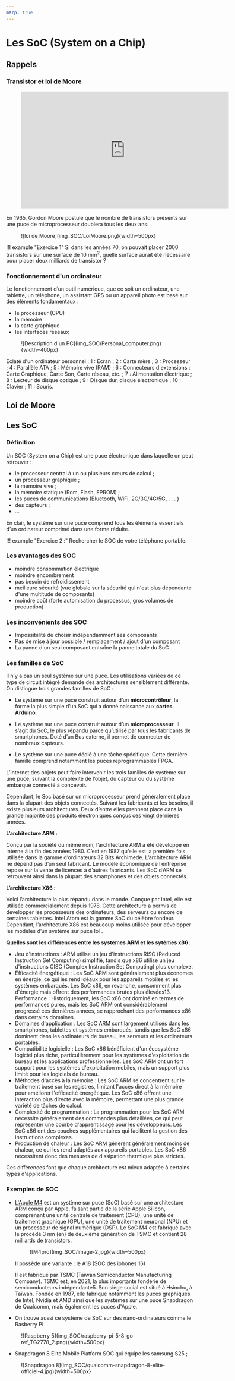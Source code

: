 ```yaml
---
marp: true
---
```


# Les SoC (System on a Chip)

## Rappels

### Transistor et loi de Moore

<figure markdown>
<iframe width="560" height="315" src="https://www.youtube.com/embed/n9fb6F1MWHc?si=ADZzfyoemW9Q4MF3" title="YouTube video player" frameborder="0" allow="accelerometer; autoplay; clipboard-write; encrypted-media; gyroscope; picture-in-picture; web-share" referrerpolicy="strict-origin-when-cross-origin" allowfullscreen></iframe>
</figure>

En 1965, Gordon Moore postule que le nombre de transistors présents sur une puce de microprocesseur doublera tous les deux ans.

<figure markdown>
![loi de Moore](img_SOC/LoiMoore.png){width=500px}
</figure>

!!! example "Exercice 1"
    Si dans les années 70, on pouvait placer 2000 transistors sur une surface de 10 mm<sup>2</sup>, quelle surface aurait été nécessaire pour placer deux milliards de transistor ?

### Fonctionnement d'un ordinateur

Le fonctionnement d’un outil numérique, que ce soit un ordinateur, une tablette, un téléphone, un assistant GPS ou un appareil photo est basé sur des éléments fondamentaux :

* le processeur (CPU)
* la mémoire
* la carte graphique
* les interfaces réseaux

<figure markdown>
![Description d'un PC](img_SOC/Personal_computer.png){width=400px}
</figure>

Éclaté d'un ordinateur personnel : 1 : Écran ; 2 : Carte mère ; 3 : Processeur ; 4 : Parallèle ATA ; 5 : Mémoire vive (RAM) ; 6 : Connecteurs d'extensions : Carte Graphique, Carte Son, Carte réseau, etc. ; 7 : Alimentation électrique ; 8 : Lecteur de disque optique ; 9 : Disque dur, disque électronique ; 10 : Clavier ; 11 : Souris.

## Loi de Moore

## Les SoC

### Définition

Un SOC (System on  a Chip) est une puce électronique dans laquelle on
peut retrouver :

* le processeur central à un ou plusieurs cœurs
de calcul ;
* un processeur graphique ;
* la mémoire vive ;
* la mémoire statique (Rom, Flash, EPROM) ;
* les puces de communications (Bluetooth, WiFi,
2G/3G/4G/5G, . . . )
* des capteurs ;
*  ...
  
En clair, le système sur une puce comprend tous
les éléments essentiels d’un ordinateur comprimé dans une 
forme réduite.

!!! example "Exercice 2 :"
    Rechercher le SOC de votre téléphone portable.

### Les avantages des SOC

* moindre consommation électrique
* moindre encombrement
* pas besoin de refroidissement
* meilleure sécurité (vue globale sur la sécurité qui n'est plus dépendante d'une multitude de composants)
* moindre coût (forte automisation du processus, gros volumes de production)

### Les inconvénients des SOC

* Impossibilité de choisir indépendamment ses composants
* Pas de mise à jour possible / remplacement / ajout d'un composant
* La panne d'un seul composant entraîne la panne totale du SoC

### Les familles de SoC

Il n’y a pas un seul système sur une puce. Les utilisations variées de ce type de circuit intégré demande des architectures sensiblement différente. On distingue trois grandes familles de SoC :

* Le système sur une puce construit autour d’un **microcontrôleur**, la forme la plus simple d’un SoC qui a donné naissance aux **cartes Arduino**.

* Le système sur une puce construit autour d’un **microprocesseur**. Il s’agit du SoC, le plus répandu parce qu’utilisé par tous les fabricants de smartphones. Doté d’un Bus externe, il permet de connecter de nombreux capteurs.

* Le système sur une puce dédié à une tâche spécifique. Cette dernière famille comprend notamment les puces reprogrammables FPGA.
  
L’Internet des objets peut faire intervenir les trois familles de système sur une puce, suivant la complexité de l’objet, du capteur ou du système embarqué connecté à concevoir.

 Cependant, le Soc basé sur un microprocesseur prend généralement place dans la plupart des objets connectés. Suivant les fabricants et les besoins, il existe plusieurs architectures. Deux d’entre elles prennent place dans la grande majorité des produits électroniques conçus ces vingt dernières années.

**L’architecture ARM :**

Conçu par la société du même nom, l’architecture ARM a été développé en interne à la fin des années 1980. C’est en 1987 qu’elle est la première fois utilisée dans la gamme d’ordinateurs 32 Bits Archimede. L’architecture ARM ne dépend pas d’un seul fabricant. Le modèle économique de l’entreprise repose sur la vente de licences à d’autres fabricants. Les SoC d’ARM se retrouvent ainsi dans la plupart des smartphones et des objets connectés.

**L’architecture X86 :**

Voici l’architecture la plus répandu dans le monde. Conçue par Intel, elle est utilisée commercialement depuis 1978. Cette architecture a permis de développer les processeurs des ordinateurs, des serveurs ou encore de certaines tablettes. Intel Atom est la gamme SoC du célèbre fondeur. Cependant, l’architecture X86 est beaucoup moins utilisée pour développer les modèles d’un système sur puce IoT.

**Quelles sont les différences entre les systèmes ARM et les sytèmes x86 :**

* Jeu d'instructions : ARM utilise un jeu d'instructions RISC (Reduced Instruction Set Computing) simplifié, tandis que x86 utilise un jeu d'instructions CISC (Complex Instruction Set Computing) plus complexe.
* Efficacité énergétique : Les SoC ARM sont généralement plus économes en énergie, ce qui les rend idéaux pour les appareils mobiles et les systèmes embarqués. Les SoC x86, en revanche, consomment plus d'énergie mais offrent des performances brutes plus élevées13.
Performance : Historiquement, les SoC x86 ont dominé en termes de performances pures, mais les SoC ARM ont considérablement progressé ces dernières années, se rapprochant des performances x86 dans certains domaines.
* Domaines d'application : Les SoC ARM sont largement utilisés dans les smartphones, tablettes et systèmes embarqués, tandis que les SoC x86 dominent dans les ordinateurs de bureau, les serveurs et les ordinateurs portables.
* Compatibilité logicielle : Les SoC x86 bénéficient d'un écosystème logiciel plus riche, particulièrement pour les systèmes d'exploitation de bureau et les applications professionnelles. Les SoC ARM ont un fort support pour les systèmes d'exploitation mobiles, mais un support plus limité pour les logiciels de bureau.
* Méthodes d'accès à la mémoire : Les SoC ARM se concentrent sur le traitement basé sur les registres, limitant l'accès direct à la mémoire pour améliorer l'efficacité énergétique. Les SoC x86 offrent une interaction plus directe avec la mémoire, permettant une plus grande variété de tâches de calcul.
* Complexité de programmation : La programmation pour les SoC ARM nécessite généralement des commandes plus détaillées, ce qui peut représenter une courbe d'apprentissage pour les développeurs. Les SoC x86 ont des couches supplémentaires qui facilitent la gestion des instructions complexes.
* Production de chaleur : Les SoC ARM génèrent généralement moins de chaleur, ce qui les rend adaptés aux appareils portables. Les SoC x86 nécessitent donc des mesures de dissipation thermique plus strictes.

Ces différences font que chaque architecture est mieux adaptée à certains types d'applications.

### Exemples de SOC

* [L'Apple M4](https://fr.wikipedia.org/wiki/Apple_M4) est un système sur puce (SoC) basé sur une architecture ARM conçu par Apple, faisant partie de la série Apple Silicon, comprenant une unité centrale de traitement (CPU), une unité de traitement graphique (GPU), une unité de traitement neuronal (NPU) et un processeur de signal numérique (DSP). 
Le SoC M4 est fabriqué avec le procédé 3 nm (en) de deuxième génération de TSMC et contient 28 milliards de transistors.

    <figure markdown>
    ![M4pro](img_SOC/image-2.jpg){width=500px}
    </figure>
    Il possède une variante : le A18 (SOC des iphones 16)

    Il est fabriqué par TSMC (Taiwan Semiconductor Manufacturing Company). TSMC est, en 2021, la plus importante fonderie de semiconducteurs indépendante5. Son siège social est situé à Hsinchu, à Taïwan. Fondée en 1987, elle fabrique notamment les puces graphiques de Intel, Nvidia et AMD ainsi que les systèmes sur une puce Snapdragon de Qualcomm, mais également les puces d'Apple.

* On trouve aussi ce système de SoC sur des nano-ordinateurs comme le Rasberry Pi

<figure markdown>
![Raspberry 5](img_SOC/raspberry-pi-5-8-go-ref_TG2778_2.png){width=500px}
</figure>

* Snapdragon 8 Elite Mobile Platform SOC qui équipe les samsung S25 ;

<figure markdown>
![Snapdragon 8](img_SOC/qualcomm-snapdragon-8-elite-officiel-4.jpg){width=500px}
</figure>